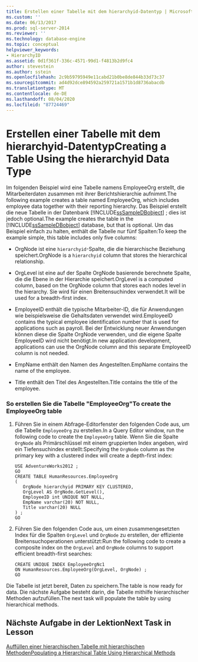 ```yaml
---
title: Erstellen einer Tabelle mit dem hierarchyid-Datentyp | Microsoft-Dokumentation
ms.custom: ''
ms.date: 06/13/2017
ms.prod: sql-server-2014
ms.reviewer: ''
ms.technology: database-engine
ms.topic: conceptual
helpviewer_keywords:
- HierarchyID
ms.assetid: 0d1f361f-336c-4571-99d1-f4813b2d9fc4
author: stevestein
ms.author: sstein
ms.openlocfilehash: 2c9b59795949e11cabd21b0be8de844b33d73c37
ms.sourcegitcommit: ad4d92dce894592a259721a1571b1d8736abacdb
ms.translationtype: MT
ms.contentlocale: de-DE
ms.lasthandoff: 08/04/2020
ms.locfileid: "87724469"
---
```

# <a name="creating-a-table-using-the-hierarchyid-data-type"></a><span data-ttu-id="3b327-102">Erstellen einer Tabelle mit dem hierarchyid-Datentyp</span><span class="sxs-lookup"><span data-stu-id="3b327-102">Creating a Table Using the hierarchyid Data Type</span></span>
  <span data-ttu-id="3b327-103">Im folgenden Beispiel wird eine Tabelle namens EmployeeOrg erstellt, die Mitarbeiterdaten zusammen mit ihrer Berichtshierarchie aufnimmt.</span><span class="sxs-lookup"><span data-stu-id="3b327-103">The following example creates a table named EmployeeOrg, which includes employee data together with their reporting hierarchy.</span></span> <span data-ttu-id="3b327-104">Das Beispiel erstellt die neue Tabelle in der Datenbank [!INCLUDE[ssSampleDBobject](../../includes/sssampledbobject-md.md)] ; dies ist jedoch optional.</span><span class="sxs-lookup"><span data-stu-id="3b327-104">The example creates the table in the [!INCLUDE[ssSampleDBobject](../../includes/sssampledbobject-md.md)] database, but that is optional.</span></span> <span data-ttu-id="3b327-105">Um das Beispiel einfach zu halten, enthält die Tabelle nur fünf Spalten:</span><span class="sxs-lookup"><span data-stu-id="3b327-105">To keep the example simple, this table includes only five columns:</span></span>  
  
-   <span data-ttu-id="3b327-106">OrgNode ist eine `hierarchyid`-Spalte, die die hierarchische Beziehung speichert.</span><span class="sxs-lookup"><span data-stu-id="3b327-106">OrgNode is a `hierarchyid` column that stores the hierarchical relationship.</span></span>  
  
-   <span data-ttu-id="3b327-107">OrgLevel ist eine auf der Spalte OrgNode basierende berechnete Spalte, die die Ebene in der Hierarchie speichert.</span><span class="sxs-lookup"><span data-stu-id="3b327-107">OrgLevel is a computed column, based on the OrgNode column that stores each nodes level in the hierarchy.</span></span> <span data-ttu-id="3b327-108">Sie wird für einen Breitensuchindex verwendet.</span><span class="sxs-lookup"><span data-stu-id="3b327-108">It will be used for a breadth-first index.</span></span>  
  
-   <span data-ttu-id="3b327-109">EmployeeID enthält die typische Mitarbeiter-ID, die für Anwendungen wie beispielsweise die Gehaltsdaten verwendet wird.</span><span class="sxs-lookup"><span data-stu-id="3b327-109">EmployeeID contains the typical employee identification number that is used for applications such as payroll.</span></span> <span data-ttu-id="3b327-110">Bei der Entwicklung neuer Anwendungen können diese die Spalte OrgNode verwenden, und die eigene Spalte EmployeeID wird nicht benötigt.</span><span class="sxs-lookup"><span data-stu-id="3b327-110">In new application development, applications can use the OrgNode column and this separate EmployeeID column is not needed.</span></span>  
  
-   <span data-ttu-id="3b327-111">EmpName enthält den Namen des Angestellten.</span><span class="sxs-lookup"><span data-stu-id="3b327-111">EmpName contains the name of the employee.</span></span>  
  
-   <span data-ttu-id="3b327-112">Title enthält den Titel des Angestellten.</span><span class="sxs-lookup"><span data-stu-id="3b327-112">Title contains the title of the employee.</span></span>  
  
### <a name="to-create-the-employeeorg-table"></a><span data-ttu-id="3b327-113">So erstellen Sie die Tabelle "EmployeeOrg"</span><span class="sxs-lookup"><span data-stu-id="3b327-113">To create the EmployeeOrg table</span></span>  
  
1.  <span data-ttu-id="3b327-114">Führen Sie in einem Abfrage-Editorfenster den folgenden Code aus, um die Tabelle `EmployeeOrg` zu erstellen.</span><span class="sxs-lookup"><span data-stu-id="3b327-114">In a Query Editor window, run the following code to create the `EmployeeOrg` table.</span></span> <span data-ttu-id="3b327-115">Wenn Sie die Spalte `OrgNode` als Primärschlüssel mit einem gruppierten Index angeben, wird ein Tiefensuchindex erstellt:</span><span class="sxs-lookup"><span data-stu-id="3b327-115">Specifying the `OrgNode` column as the primary key with a clustered index will create a depth-first index:</span></span>  
  
    ```  
    USE AdventureWorks2012 ;  
    GO  
    CREATE TABLE HumanResources.EmployeeOrg  
    (  
       OrgNode hierarchyid PRIMARY KEY CLUSTERED,  
       OrgLevel AS OrgNode.GetLevel(),  
       EmployeeID int UNIQUE NOT NULL,  
       EmpName varchar(20) NOT NULL,  
       Title varchar(20) NULL  
    ) ;  
    GO  
    ```  
  
2.  <span data-ttu-id="3b327-116">Führen Sie den folgenden Code aus, um einen zusammengesetzten Index für die Spalten `OrgLevel` und `OrgNode` zu erstellen, der effiziente Breitensuchoperationen unterstützt:</span><span class="sxs-lookup"><span data-stu-id="3b327-116">Run the following code to create a composite index on the `OrgLevel` and `OrgNode` columns to support efficient breadth-first searches:</span></span>  
  
    ```  
    CREATE UNIQUE INDEX EmployeeOrgNc1   
    ON HumanResources.EmployeeOrg(OrgLevel, OrgNode) ;  
    GO  
    ```  
  
 <span data-ttu-id="3b327-117">Die Tabelle ist jetzt bereit, Daten zu speichern.</span><span class="sxs-lookup"><span data-stu-id="3b327-117">The table is now ready for data.</span></span> <span data-ttu-id="3b327-118">Die nächste Aufgabe besteht darin, die Tabelle mithilfe hierarchischer Methoden aufzufüllen.</span><span class="sxs-lookup"><span data-stu-id="3b327-118">The next task will populate the table by using hierarchical methods.</span></span>  
  
## <a name="next-task-in-lesson"></a><span data-ttu-id="3b327-119">Nächste Aufgabe in der Lektion</span><span class="sxs-lookup"><span data-stu-id="3b327-119">Next Task in Lesson</span></span>  
 [<span data-ttu-id="3b327-120">Auffüllen einer hierarchischen Tabelle mit hierarchischen Methoden</span><span class="sxs-lookup"><span data-stu-id="3b327-120">Populating a Hierarchical Table Using Hierarchical Methods</span></span>](lesson-2-2-populating-a-hierarchical-table-using-hierarchical-methods.md)  
  
  
